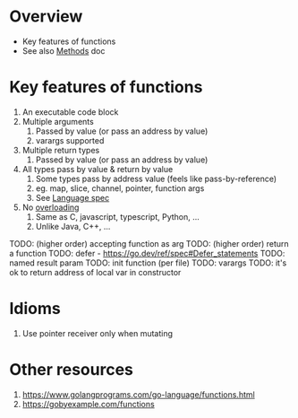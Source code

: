 # Overview
- Key features of functions
- See also [Methods](./methods.md) doc


# Key features of functions
1. An executable code block
1. Multiple arguments
    1. Passed by value (or pass an address by value)
    1. varargs supported
1. Multiple return types
    1. Passed by value (or pass an address by value)
1. All types pass by value & return by value
    1. Some types pass by address value (feels like pass-by-reference)
    1. eg. map, slice, channel, pointer, function args
    1. See [Language spec](https://go.dev/ref/spec#Method_values)
1. No [overloading](https://www.w3schools.com/java/java_methods_overloading.asp)
    1. Same as C, javascript, typescript, Python, ...
    1. Unlike Java, C++, ...


TODO: (higher order) accepting function as arg
TODO: (higher order) return a function
TODO: defer - https://go.dev/ref/spec#Defer_statements
TODO: named result param
TODO: init function (per file)
TODO: varargs
TODO: it's ok to return address of local var in constructor


# Idioms
1. Use pointer receiver only when mutating


# Other resources
1. https://www.golangprograms.com/go-language/functions.html
1. https://gobyexample.com/functions
